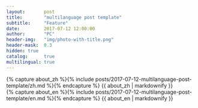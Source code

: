 ```yaml
---
layout:       post
title:        "multilanguage post template"
subtitle:     "Feature"
date:         2017-07-12 12:00:00
author:       "PC"
header-img:   "img/photo-with-title.png"
header-mask:  0.3
hidden: true
catalog:      true
multilingual: true
---
```


<!-- Chinese Version -->
<div class="zh post-container">
    {% capture about_zh %}{% include posts/2017-07-12-multilanguage-post-template/zh.md %}{% endcapture %}
    {{ about_zh | markdownify }}
</div>

<!-- English Version -->
<div class="en post-container">
    {% capture about_en %}{% include posts/2017-07-12-multilanguage-post-template/en.md %}{% endcapture %}
    {{ about_en | markdownify }}
</div>
